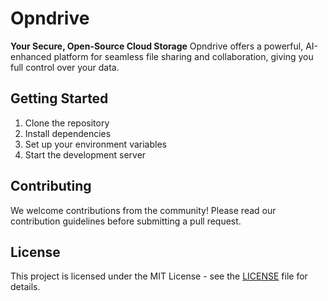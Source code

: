 # Opndrive

**Your Secure, Open-Source Cloud Storage** Opndrive offers a powerful,
AI-enhanced platform for seamless file sharing and collaboration, giving you
full control over your data.

## Getting Started

1. Clone the repository
2. Install dependencies
3. Set up your environment variables
4. Start the development server

## Contributing

We welcome contributions from the community! Please read our contribution
guidelines before submitting a pull request.

## License

This project is licensed under the MIT License - see the [LICENSE](LICENSE) file
for details.
